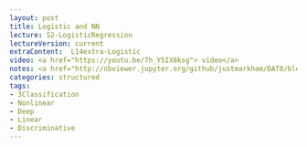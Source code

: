 ```yaml
---
layout: post
title: Logistic and NN
lecture: S2-LogisticRegression
lectureVersion: current
extraContent:  L14extra-Logistic
video: <a href="https://youtu.be/7h_Y5IX8ksg"> video</a> 
notes: <a href="http://nbviewer.jupyter.org/github/justmarkham/DAT8/blob/master/notebooks/12_logistic_regression.ipynb"> code</a> + <a href="https://scikit-learn.org/stable/auto_examples/classification/plot_classifier_comparison.html"> compare classifiers </a> 
categories: structured
tags:
- 3Classification
- Nonlinear
- Deep
- Linear
- Discriminative
---
```

